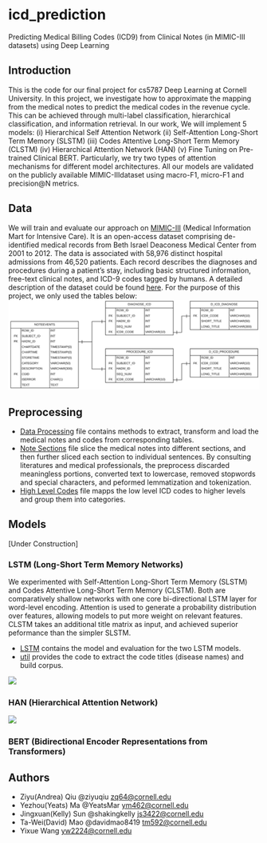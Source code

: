 # icd_prediction
Predicting Medical Billing Codes (ICD9) from Clinical Notes (in MIMIC-III datasets) using Deep Learning

## Introduction
This is the code for our final project for cs5787 Deep Learning at Cornell University. In this project, we investigate how to approximate the mapping from the medical notes to predict the medical codes in the revenue cycle. This can be achieved through multi-label classification, hierarchical classification, and information retrieval. In our work, We will implement 5 models: (i) Hierarchical Self Attention Network (ii) Self-Attention Long-Short Term Memory (SLSTM) (iii) Codes Attentive Long-Short Term Memory (CLSTM) (iv) Hierarchical Attention Network (HAN) (v) Fine Tuning on Pre-trained Clinical BERT.
Particularly, we try two types of attention mechanisms for different model architectures. All our models are validated on the publicly available MIMIC-IIIdataset using macro-F1, micro-F1 and precision@N metrics.

## Data
We will train and evaluate our approach on [MIMIC-III](https://www.nature.com/articles/sdata201635) (Medical Information Mart for Intensive Care). It is an open-access dataset comprising de-identified medical records from Beth Israel Deaconess Medical Center from 2001 to 2012. The data is associated with 58,976 distinct hospital admissions from 46,520 patients. Each record describes the diagnoses and procedures during a patient’s stay, including basic structured information, free-text clinical notes, and ICD-9 codes tagged by humans. A detailed description of the dataset could be found [here](https://mimic.physionet.org/). For the purpose of this project, we only used the tables below:
![Data Schema](./imgs/Schema.png)

## Preprocessing
- [Data Processing](./Preprocess/data_processing.ipynb) file contains methods to extract, transform and load the medical notes and codes from corresponding tables. 
- [Note Sections](./Preprocess/note_sections.ipynb) file slice the medical notes into different sections, and then further sliced each section to individual sentences. By consulting literatures and medical professionals, the preprocess discarded meaningless portions, converted text to lowercase, removed stopwords and special characters, and peformed lemmatization and tokenization.
- [High Level Codes](./Preprocess/high_lvl_codes.ipynb) file mapps the low level ICD codes to higher levels and group them into categories.

## Models
[Under Construction]
### LSTM (Long-Short Term Memory Networks)
We experimented with Self-Attention Long-Short Term Memory (SLSTM) and Codes Attentive Long-Short Term Memory (CLSTM). Both are comparatively shallow networks with one core bi-directional LSTM layer for word-level encoding. Attention is used to generate a probability distribution over features, allowing models to put more weight on relevant features.
CLSTM takes an additional title matrix as input, and achieved superior peformance than the simpler SLSTM.
- [LSTM](./LSTM/LSTM.ipynb) contains the model and evaluation for the two LSTM models.
- [util](./LSTM/util.py) provides the code to extract the code titles (disease names) and build corpus.

<img src="https://github.com/ziyuqiu/icd_prediction/blob/master/imgs/LSTM.png" width="500">

### HAN (Hierarchical Attention Network)
<img src="https://github.com/ziyuqiu/icd_prediction/blob/master/imgs/HAN.png" width="400">


### BERT (Bidirectional Encoder Representations from Transformers)



## Authors

- Ziyu(Andrea) Qiu @ziyuqiu zq64@cornell.edu
- Yezhou(Yeats) Ma @YeatsMar ym462@cornell.edu
- Jingxuan(Kelly) Sun @shakingkelly js3422@cornell.edu
- Ta-Wei(David) Mao @davidmao8419 tm592@cornell.edu
- Yixue Wang yw2224@cornell.edu

